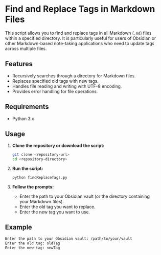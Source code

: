 # Find and Replace Tags in Markdown Files

This script allows you to find and replace tags in all Markdown (`.md`) files within a specified directory. It is particularly useful for users of Obsidian or other Markdown-based note-taking applications who need to update tags across multiple files.

## Features

- Recursively searches through a directory for Markdown files.
- Replaces specified old tags with new tags.
- Handles file reading and writing with UTF-8 encoding.
- Provides error handling for file operations.

## Requirements

- Python 3.x

## Usage

1. **Clone the repository or download the script:**

   ```sh
   git clone <repository-url>
   cd <repository-directory>
   ```

2. **Run the script:**

   ```sh
   python findReplaceTags.py
   ```

3. **Follow the prompts:**

   - Enter the path to your Obsidian vault (or the directory containing your Markdown files).
   - Enter the old tag you want to replace.
   - Enter the new tag you want to use.

## Example

```sh
Enter the path to your Obsidian vault: /path/to/your/vault
Enter the old tag: oldTag
Enter the new tag: newTag
```
